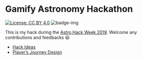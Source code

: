 # Gamify Astronomy Hackathon

[![License: CC BY 4.0](https://img.shields.io/badge/License-CC%20BY%204.0-blue.svg)](https://github.com/YihaoSu/GamifyAstronomyHackathon/blob/master/LICENSE) ![badge-img](https://img.shields.io/badge/Made%20at-%23AstroHackWeek-8063d5.svg?style=flat)

This is my hack during the [Astro Hack Week 2019](http://astrohackweek.org/2019/). Welcome any contributions and feedbacks :smiley:

* [Hack Ideas](https://github.com/YihaoSu/GamifyAstronomyHackathon/blob/master/HackIdeas.md)
* [Player’s Journey Design](https://github.com/YihaoSu/GamifyAstronomyHackathon/blob/master/PlayersJourney.md)